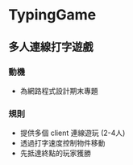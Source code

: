 # TypingGame
## 多人連線打字遊戲
### 動機
* 為網路程式設計期末專題
### 規則 
* 提供多個 client 連線遊玩 (2-4人)
* 透過打字速度控制物件移動
* 先抵達終點的玩家獲勝
